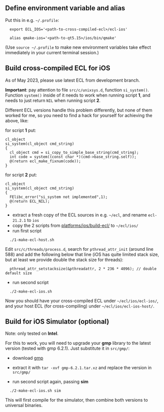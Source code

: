 Define environment variable and alias
-------------------------------------

Put this in e.g. `~/.profile`:
```
  export ECL_IOS='<path-to-cross-compiled-ecl>/ecl-ios'

  alias qmake-ios='<path-to-qt5.15>/ios/bin/qmake'
```
(Use `source ~/.profile` to make new environment variables take effect
immediately in your current terminal session.)



Build cross-compiled ECL for iOS
--------------------------------

As of May 2023, please use latest ECL from development branch.

**Important**: pay attention to file `src/c/unixsys.d`, function `si_system()`.
Function `system()` inside of it needs to work when running script **1**, and
needs to just return `NIL` when running script **2**.

Different ECL versions handle this problem differently, but none of them
worked for me, so you need to find a hack for yourself for achieving the above,
like:

for script **1** put:
```
cl_object
si_system(cl_object cmd_string)
{
  cl_object cmd = si_copy_to_simple_base_string(cmd_string);
  int code = system((const char *)(cmd->base_string.self));
  @(return ecl_make_fixnum(code));
}
```
for script **2** put:
```
cl_object
si_system(cl_object cmd_string)
{
  FElibc_error("si_system not implemented",1);
  @(return ECL_NIL);
}
```

* extract a fresh copy of the ECL sources in e.g. `~/ecl`, and rename
  `ecl-21.2.1` to `ios`
* copy the 2 scripts from [platforms/ios/build-ecl/](platforms/ios/build-ecl/)
  to `~/ecl/ios/`
* run first script
```
  ./1-make-ecl-host.sh
```
Edit `src/c/threads/process.d`, search for `pthread_attr_init` (around line 588)
and add the following below that line (iOS has quite limited stack size, but at
least we provide double the stack size for threads):
```
  pthread_attr_setstacksize(&pthreadattr, 2 * 236 * 4096); // double default size
```
* run second script
```
  ./2-make-ecl-ios.sh
```

Now you should have your cross-compiled ECL under `~/ecl/ios/ecl-ios/`, and
your host ECL (for cross-compiling) under `~/ecl/ios/ecl-ios-host/`.



Build for iOS Simulator (optional)
----------------------------------

Note: only tested on **Intel**.

For this to work, you will need to upgrade your **gmp** library to the latest
version (tested with gmp 6.2.1). Just substitute it in `src/gmp/`:

* download [gmp](https://gmplib.org/download/gmp/gmp-6.2.1.tar.xz)

* extract it with `tar -xvf gmp-6.2.1.tar.xz` and replace the version in `src/gmp/`

* run second script again, passing **sim**
```
  ./2-make-ecl-ios.sh sim
```
This will first compile for the simulator, then combine both versions to
universal binaries.
